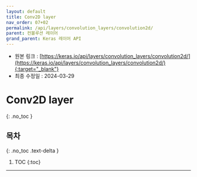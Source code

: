 ```yaml
---
layout: default
title: Conv2D layer
nav_order: 07+02
permalink: /api/layers/convolution_layers/convolution2d/
parent: 컨볼루션 레이어
grand_parent: Keras 레이어 API
---
```


* 원본 링크 : [https://keras.io/api/layers/convolution_layers/convolution2d/](https://keras.io/api/layers/convolution_layers/convolution2d/){:target="_blank"}
* 최종 수정일 : 2024-03-29

# Conv2D layer
{: .no_toc }

## 목차
{: .no_toc .text-delta }

1. TOC
{:toc}

---
